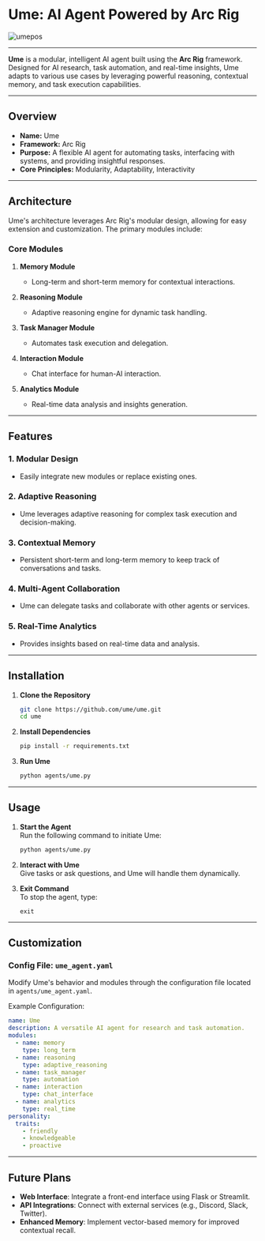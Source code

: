 # **Ume: AI Agent Powered by Arc Rig**

![umepos](https://github.com/user-attachments/assets/396d6ebb-7145-4a90-bb4f-97dc7f195be4)

---

**Ume** is a modular, intelligent AI agent built using the **Arc Rig** framework. Designed for AI research, task automation, and real-time insights, Ume adapts to various use cases by leveraging powerful reasoning, contextual memory, and task execution capabilities.

---

## **Overview**

- **Name:** Ume
- **Framework:** Arc Rig
- **Purpose:** A flexible AI agent for automating tasks, interfacing with systems, and providing insightful responses.
- **Core Principles:** Modularity, Adaptability, Interactivity

---

## **Architecture**

Ume's architecture leverages Arc Rig's modular design, allowing for easy extension and customization. The primary modules include:

### **Core Modules**

1. **Memory Module**  
   - Long-term and short-term memory for contextual interactions.

2. **Reasoning Module**  
   - Adaptive reasoning engine for dynamic task handling.

3. **Task Manager Module**  
   - Automates task execution and delegation.

4. **Interaction Module**  
   - Chat interface for human-AI interaction.

5. **Analytics Module**  
   - Real-time data analysis and insights generation.

---

## **Features**

### **1. Modular Design**
- Easily integrate new modules or replace existing ones.

### **2. Adaptive Reasoning**
- Ume leverages adaptive reasoning for complex task execution and decision-making.

### **3. Contextual Memory**
- Persistent short-term and long-term memory to keep track of conversations and tasks.

### **4. Multi-Agent Collaboration**
- Ume can delegate tasks and collaborate with other agents or services.

### **5. Real-Time Analytics**
- Provides insights based on real-time data and analysis.

---

## **Installation**

1. **Clone the Repository**

   ```bash
   git clone https://github.com/ume/ume.git
   cd ume
   ```

2. **Install Dependencies**

   ```bash
   pip install -r requirements.txt
   ```

3. **Run Ume**

   ```bash
   python agents/ume.py
   ```

---

## **Usage**

1. **Start the Agent**  
   Run the following command to initiate Ume:

   ```bash
   python agents/ume.py
   ```

2. **Interact with Ume**  
   Give tasks or ask questions, and Ume will handle them dynamically.

3. **Exit Command**  
   To stop the agent, type:

   ```
   exit
   ```

---

## **Customization**

### **Config File:** `ume_agent.yaml`

Modify Ume's behavior and modules through the configuration file located in `agents/ume_agent.yaml`.

Example Configuration:

```yaml
name: Ume
description: A versatile AI agent for research and task automation.
modules:
  - name: memory
    type: long_term
  - name: reasoning
    type: adaptive_reasoning
  - name: task_manager
    type: automation
  - name: interaction
    type: chat_interface
  - name: analytics
    type: real_time
personality:
  traits:
    - friendly
    - knowledgeable
    - proactive
```

---

## **Future Plans**

- **Web Interface**: Integrate a front-end interface using Flask or Streamlit.
- **API Integrations**: Connect with external services (e.g., Discord, Slack, Twitter).
- **Enhanced Memory**: Implement vector-based memory for improved contextual recall.
